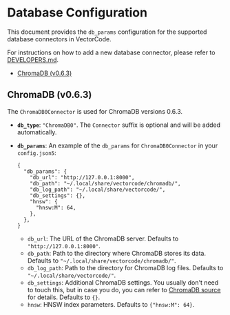 # Database Configuration

This document provides the `db_params` configuration for the supported database connectors in VectorCode.

For instructions on how to add a new database connector, please refer to [DEVELOPERS.md](./DEVELOPERS.md).


<!-- mtoc-start -->

* [ChromaDB (v0.6.3)](#chromadb-v063)

<!-- mtoc-end -->

## ChromaDB (v0.6.3)

The `ChromaDB0Connector` is used for ChromaDB versions 0.6.3.

- **`db_type`**: `"ChromaDB0"`. The `Connector` suffix is optional and will be added automatically.

- **`db_params`**:
  An example of the `db_params` for `ChromaDB0Connector` in your `config.json5`:
  ```json5
  {
    "db_params": {
      "db_url": "http://127.0.0.1:8000",
      "db_path": "~/.local/share/vectorcode/chromadb/",
      "db_log_path": "~/.local/share/vectorcode/",
      "db_settings": {},
      "hnsw": {
        "hnsw:M": 64,
      },
    },
  }
  ```

  - `db_url`: The URL of the ChromaDB server. Defaults to `"http://127.0.0.1:8000"`.
  - `db_path`: Path to the directory where ChromaDB stores its data. Defaults to `"~/.local/share/vectorcode/chromadb/"`.
  - `db_log_path`: Path to the directory for ChromaDB log files. Defaults to `"~/.local/share/vectorcode/"`.
  - `db_settings`: Additional ChromaDB settings. You usually don't need to touch this, but in case you do, you can refer to [ChromaDB source](https://github.com/chroma-core/chroma/blob/a3b86a0302a385350a8f092a5f89a2dcdebcf6be/chromadb/config.py#L101) for details. Defaults to `{}`.
  - `hnsw`: HNSW index parameters. Defaults to `{"hnsw:M": 64}`.
